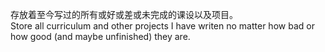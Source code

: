存放着至今写过的所有或好或差或未完成的课设以及项目。                   
Store all curriculum and other projects I have writen no matter how bad or how good (and maybe unfinished) they are.
